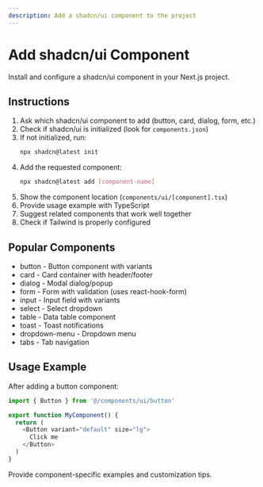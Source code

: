 ```yaml
---
description: Add a shadcn/ui component to the project
---
```


# Add shadcn/ui Component

Install and configure a shadcn/ui component in your Next.js project.

## Instructions

1. Ask which shadcn/ui component to add (button, card, dialog, form, etc.)
2. Check if shadcn/ui is initialized (look for `components.json`)
3. If not initialized, run:
   ```bash
   npx shadcn@latest init
   ```
4. Add the requested component:
   ```bash
   npx shadcn@latest add [component-name]
   ```
5. Show the component location (`components/ui/[component].tsx`)
6. Provide usage example with TypeScript
7. Suggest related components that work well together
8. Check if Tailwind is properly configured

## Popular Components

- button - Button component with variants
- card - Card container with header/footer
- dialog - Modal dialog/popup
- form - Form with validation (uses react-hook-form)
- input - Input field with variants
- select - Select dropdown
- table - Data table component
- toast - Toast notifications
- dropdown-menu - Dropdown menu
- tabs - Tab navigation

## Usage Example

After adding a button component:
```typescript
import { Button } from '@/components/ui/button'

export function MyComponent() {
  return (
    <Button variant="default" size="lg">
      Click me
    </Button>
  )
}
```

Provide component-specific examples and customization tips.
